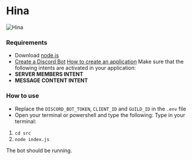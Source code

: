# Hina
![Hina](https://i.jugachi.com/hinaPP.jpg)

### Requirements
- Download [node.js](https://nodejs.org/en)
- [Create a Discord Bot](https://discord.com/developers/) [How to create an application](https://discord.com/developers/docs/getting-started)
Make sure that the following intents are activated in your application:
- **SERVER MEMBERS INTENT**
- **MESSAGE CONTENT INTENT**

### How to use
- Replace the `DISCORD_BOT_TOKEN`, `CLIENT_ID` and `GUILD_ID` in the `.env` file
- Open your terminal or powershell and type the following:
Type in your terminal:
1. `cd src`
2. `node index.js`

The bot should be running.